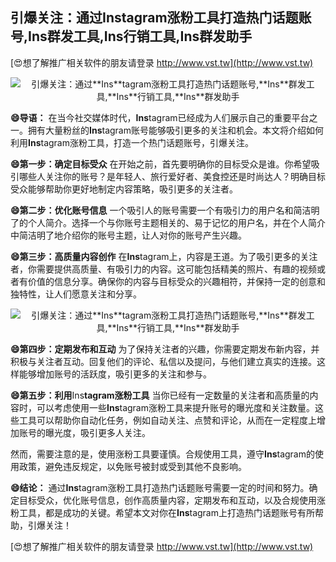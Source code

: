 ## **引爆关注：通过**Ins**tagram涨粉工具打造热门话题账号,**Ins**群发工具,**Ins**行销工具,**Ins**群发助手**

[😍想了解推广相关软件的朋友请登录 http://www.vst.tw](http://www.vst.tw)

 <center><img src="https://vst.tw/MP4/tuiguang/png/0.png" alt="引爆关注：通过**Ins**tagram涨粉工具打造热门话题账号,**Ins**群发工具,**Ins**行销工具,**Ins**群发助手"></center>

**😄导语：**
在当今社交媒体时代，**Ins**tagram已经成为人们展示自己的重要平台之一。拥有大量粉丝的**Ins**tagram账号能够吸引更多的关注和机会。本文将介绍如何利用**Ins**tagram涨粉工具，打造一个热门话题账号，引爆关注。

**😄第一步：确定目标受众**
在开始之前，首先要明确你的目标受众是谁。你希望吸引哪些人关注你的账号？是年轻人、旅行爱好者、美食控还是时尚达人？明确目标受众能够帮助你更好地制定内容策略，吸引更多的关注者。

**😄第二步：优化账号信息**
一个吸引人的账号需要一个有吸引力的用户名和简洁明了的个人简介。选择一个与你账号主题相关的、易于记忆的用户名，并在个人简介中简洁明了地介绍你的账号主题，让人对你的账号产生兴趣。

**😄第三步：高质量内容创作**
在**Ins**tagram上，内容是王道。为了吸引更多的关注者，你需要提供高质量、有吸引力的内容。这可能包括精美的照片、有趣的视频或者有价值的信息分享。确保你的内容与目标受众的兴趣相符，并保持一定的创意和独特性，让人们愿意关注和分享。

 <center><img src="https://vst.tw/MP4/tuiguang/png/3.png" alt="引爆关注：通过**Ins**tagram涨粉工具打造热门话题账号,**Ins**群发工具,**Ins**行销工具,**Ins**群发助手"></center>

**😄第四步：定期发布和互动**
为了保持关注者的兴趣，你需要定期发布新内容，并积极与关注者互动。回复他们的评论、私信以及提问，与他们建立真实的连接。这样能够增加账号的活跃度，吸引更多的关注和参与。

**😄第五步：利用**Ins**tagram涨粉工具**
当你已经有一定数量的关注者和高质量的内容时，可以考虑使用一些**Ins**tagram涨粉工具来提升账号的曝光度和关注数量。这些工具可以帮助你自动化任务，例如自动关注、点赞和评论，从而在一定程度上增加账号的曝光度，吸引更多人关注。

然而，需要注意的是，使用涨粉工具要谨慎。合规使用工具，遵守**Ins**tagram的使用政策，避免违反规定，以免账号被封或受到其他不良影响。

**😄结论：**
通过**Ins**tagram涨粉工具打造热门话题账号需要一定的时间和努力。确定目标受众，优化账号信息，创作高质量内容，定期发布和互动，以及合规使用涨粉工具，都是成功的关键。希望本文对你在**Ins**tagram上打造热门话题账号有所帮助，引爆关注！

[😍想了解推广相关软件的朋友请登录 http://www.vst.tw](http://www.vst.tw)



